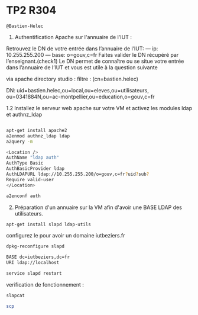 # TP2 R304 

```
@Bastien-Helec
```


1. Authentification Apache sur l'annuaire de l'IUT :

Retrouvez le DN de votre entrée dans l’annuaire de l’IUT:
— ip: 10.255.255.200
— base: o=gouv,c=fr
Faites valider le DN récupéré par l’enseignant.(check1) Le DN permet de connaître ou se situe votre entrée dans l’annuaire de l’IUT et vous est utile à la question suivante

via apache directory studio :
filtre : (cn=bastien.helec)

DN:
uid=bastien.helec,ou=local,ou=eleves,ou=utilisateurs, ou=0341884N,ou=ac-montpellier,ou=education,o=gouv,c=fr


1.2 Installez le serveur web apache sur votre VM et activez les modules ldap et authnz_ldap

```bash

apt-get install apache2
a2enmod authnz_ldap ldap
a2query -m

<Location />
AuthName "ldap auth"
AuthType Basic
AuthBasicProvider ldap
AuthLDAPURL ldap://10.255.255.200/o=gouv,c=fr?uid?sub?
Require valid-user
</Location>

a2enconf auth
```

2. Préparation d'un annuaire sur la VM afin d'avoir une BASE LDAP des utilisateurs. 

```bash
apt-get install slapd ldap-utils
```
configurez le pour avoir un domaine iutbeziers.fr

```bash
dpkg-reconfigure slapd

BASE dc=iutbeziers,dc=fr
URI ldap://localhost

service slapd restart
```

verification de fonctionnement : 
```bash
slapcat
```

```bash
scp 
```

